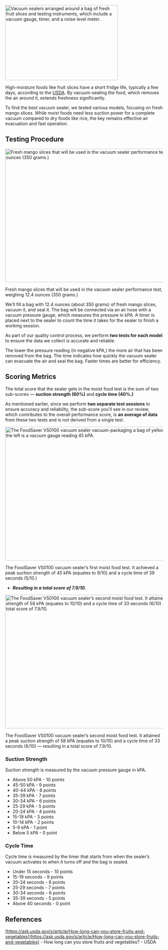 <img src="https://cdn.healthykitchen101.com/reviews/images/vacuum-sealers/moist-food-vacuum-sealer-test-cloziowrn00002k88ci4fd3wz.jpg" alt="Vacuum sealers arranged around a bag of fresh fruit slices and testing instruments, which include a vacuum gauge, timer, and a noise level meter." width="360" height="240">

High-moisture foods like fruit slices have a short fridge life, typically a few days, according to the [USDA](https://ask.usda.gov/s/article/How-long-can-you-store-fruits-and-vegetables). By vacuum-sealing the food, which removes the air around it, extends freshness significantly.

To find the best vacuum sealer, we tested various models, focusing on fresh mango slices. While moist foods need less suction power for a complete vacuum compared to dry foods like rice, the key remains effective air evacuation and fast operation.

Testing Procedure
-----------------

<img src="https://cdn.healthykitchen101.com/reviews/images/vacuum-sealers/fresh-mango-slices-for-vacuum-sealer-test-clozfj2rw0001ll88cvg3hlhm.jpg" alt="Fresh mango slices that will be used in the vacuum sealer performance test, weighing 12.4 ounces (350 grams.)" width="640" height="427">

Fresh mango slices that will be used in the vacuum sealer performance test, weighing 12.4 ounces (350 grams.)

We’ll fill a bag with 12.4 ounces (about 350 grams) of fresh mango slices, vacuum it, and seal it. The bag will be connected via an air hose with a vacuum pressure gauge, which measures the pressure in kPA. A timer is placed next to the sealer to count the time it takes for the sealer to finish a working session.

As part of our quality control process, we perform **two tests for each model** to ensure the data we collect is accurate and reliable.

The lower the pressure reading (in negative kPA,) the more air that has been removed from the bag. The time indicates how quickly the vacuum sealer can evacuate the air and seal the bag. Faster times are better for efficiency.

Scoring Metrics
---------------

The total score that the sealer gets in the moist food test is the sum of two sub-scores — **suction strength (60%)** and **cycle time (40%.)**

As mentioned earlier, since we perform **two separate test sessions** to ensure accuracy and reliability, the sub-score you'll see in our review, which contributes to the overall performance score, is **an average of data** from these two tests and is not derived from a single test.

<img src="https://cdn.healthykitchen101.com/reviews/images/vacuum-sealers/foodsaver-vs0100-during-moist-food-test-cloz51zij000lfi883lkb37c1.jpg" alt="The FoodSaver VS0100 vacuum sealer vacuum-packaging a bag of yellow mango slices. To the left is a vacuum gauge reading 45 kPA." width="640" height="427">

The FoodSaver VS0100 vacuum sealer’s first moist food test. It achieved a peak suction strength of 45 kPA (equates to 9/10) and a cycle time of 39 seconds (5/10.)

*   _**Resulting in a total score of 7.9/10.**_

<img src="https://cdn.healthykitchen101.com/reviews/images/vacuum-sealers/foodsaver-vs0100-during-moist-food-test-1-clp2e1gor0001hc88ei44967j.jpg" alt="The FoodSaver VS0100 vacuum sealer’s second moist food test. It attained a peak suction strength of 58 kPA (equates to 10/10) and a cycle time of 33 seconds (6/10) — resulting in a total score of 7.9/10." width="640" height="427">

The FoodSaver VS0100 vacuum sealer’s second moist food test. It attained a peak suction strength of 58 kPA (equates to 10/10) and a cycle time of 33 seconds (6/10) — resulting in a total score of 7.9/10.

### Suction Strength

Suction strength is measured by the vacuum pressure gauge in kPA.

*   Above 50 kPA - 10 points
*   45-50 kPA - 9 points
*   40-44 kPA - 8 points
*   35-39 kPA - 7 points
*   30-34 kPA - 6 points
*   25-29 kPA - 5 points
*   20-24 kPA - 4 points
*   15-19 kPA - 3 points
*   10-14 kPA - 2 points
*   5-9 kPA - 1 point
*   Below 5 kPA - 0 point

### Cycle Time

Cycle time is measured by the timer that starts from when the sealer’s vacuum activates to when it turns off and the bag is sealed.

*   Under 15 seconds - 10 points
*   15-19 seconds - 9 points
*   20-24 seconds - 8 points
*   25-29 seconds - 7 points
*   30-34 seconds - 6 points
*   35-39 seconds - 5 points
*   Above 40 seconds - 0 point

References
----------

[https://ask.usda.gov/s/article/How-long-can-you-store-fruits-and-vegetables](https://ask.usda.gov/s/article/How-long-can-you-store-fruits-and-vegetables) - How long can you store fruits and vegetables? - USDA